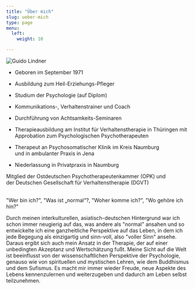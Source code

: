 ```yaml
---
title: "Über mich"
slug: ueber-mich
type: page
menu:
  left:
    weight: 10

---
```

![Guido Lindner](/images/portrait.jpg "Portrait von Guido Lindner")

* Geboren im September 1971

* Ausbildung zum Heil-Erziehungs-Pfleger

* Studium der Psychologie (auf Diplom)

* Kommunikations-, Verhaltenstrainer und Coach

* Durchführung von Achtsamkeits-Seminaren

* Therapieausbildung am Institut für Verhaltenstherapie in Thüringen mit  
  Approbation zum Psychologischen Psychotherapeuten

* Therapeut an Psychosomatischer Klinik im Kreis Naumburg<br> und in ambulanter Praxis in Jena

* Niederlassung in Privatpraxis in Naumburg

Mitglied der Ostdeutschen Psychotherapeutenkammer (OPK) und  
der Deutschen Gesellschaft für Verhaltenstherapie (DGVT)

<br>"Wer bin ich?", "Was ist „normal“?, "Woher komme ich?", "Wo gehöre ich hin?" <br>

Durch meinen interkulturellen, asiatisch-deutschen Hintergrund war ich schon immer neugierig auf das, was andere als "normal" ansahen und so entwickelte ich eine ganzheitliche Perspektive auf das Leben, in dem ich jede Begegung als einzigartig und sinn-voll, also "voller Sinn" ansehe. Daraus ergibt sich auch mein Ansatz in der Therapie, der auf einer unbedingten Akzeptanz und Wertschätzung fußt. Meine Sicht auf die Welt ist beeinflusst von der wissenschaftlichen Perspektive der Psychologie, genauso wie von spirituellen und mystischen Lehren, wie dem Buddhismus und dem Sufismus. Es macht mir immer wieder Freude, neue Aspekte des Lebens kennenzulernen und weiterzugeben und dadurch am Leben selbst teilzunehmen.